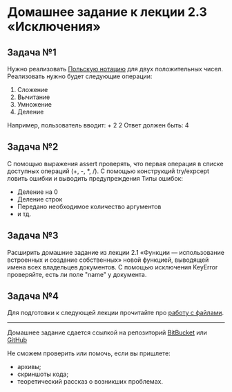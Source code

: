 # Домашнее задание к лекции 2.3 «Исключения»

## Задача №1
Нужно реализовать [Польскую нотацию](https://ru.wikipedia.org/wiki/%D0%9F%D0%BE%D0%BB%D1%8C%D1%81%D0%BA%D0%B0%D1%8F_%D0%BD%D0%BE%D1%82%D0%B0%D1%86%D0%B8%D1%8F) для двух положительных чисел.
Реализовать нужно будет следующие операции:
1. Сложение
2. Вычитание
3. Умножение
4. Деление

Например, пользователь вводит: + 2 2
Ответ должен быть: 4

## Задача №2
С помощью выражения assert проверять, что первая операция в списке доступных операций (+, -, *, /).
С помощью конструкций try/expcept ловить ошибки и выводить предупреждения
Типы ошибок:
- Деление на 0
- Деление строк
- Передано необходимое количество аргументов
- и тд.

## Задача №3
Расширить домашние задание из лекции 2.1 «Функции — использование встроенных и создание собственных» новой функцией, 
выводящей имена всех владельцев документов. С помощью исключения KeyError проверяйте, есть ли поле "name" у документа.

## Задача №4
Для подготовки к следующей лекции прочитайте про [работу с файлами](https://pythonworld.ru/tipy-dannyx-v-python/fajly-rabota-s-fajlami.html).



---
Домашнее задание сдается ссылкой на репозиторий [BitBucket](https://bitbucket.org/) или [GitHub](https://github.com/)

Не сможем проверить или помочь, если вы пришлете:
* архивы;
* скриншоты кода;
* теоретический рассказ о возникших проблемах.